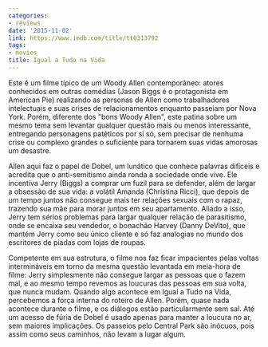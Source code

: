 ```yaml
---
categories:
- reviews
date: '2015-11-02'
link: https://www.imdb.com/title/tt0313792
tags:
- movies
title: Igual a Tudo na Vida
---
```


Este é um filme típico de um Woody Allen contemporâneo: atores conhecidos em outras comédias (Jason Biggs é o protagonista em American Pie) realizando as personas de Allen como trabalhadores intelectuais e suas crises de relacionamentos enquanto passeiam por Nova York. Porém, diferente dos "bons Woody Allen", este patina sobre um mesmo tema sem levantar qualquer questão mais ou menos interessante, entregando personagens patéticos por si só, sem precisar de nenhuma crise ou complexo grandes o suficiente para tornarem suas vidas amorosas um desastre.

Allen aqui faz o papel de Dobel, um lunático que conhece palavras difíceis e acredita que o anti-semitismo ainda ronda a sociedade onde vive. Ele incentiva Jerry (Biggs) a comprar um fuzil para se defender, além de largar a obsessão de sua vida: a volátil Amanda (Christina Ricci), que depois de um tempo juntos não consegue mais ter relações sexuais com o rapaz, trazendo sua mãe para morar juntos em seu apartamento. Aliado a isso, Jerry tem sérios problemas para largar qualquer relação de parasitismo, onde se encaixa seu vendedor, o bonachão Harvey (Danny DeVito), que mantém Jerry como seu único cliente e só faz analogias no mundo dos escritores de piadas com lojas de roupas.

Competente em sua estrutura, o filme nos faz ficar impacientes pelas voltas intermináveis em torno da mesma questão levantada em meia-hora de filme: Jerry simplesmente não consegue largar as pessoas que o fazem mal, e ao mesmo tempo revemos as loucuras das pessoas em sua volta, que nunca mudam. Quando algo acontece em Igual a Tudo na Vida, percebemos a força interna do roteiro de Allen. Porém, quase nada acontece durante o filme, e os diálogos estão particularmente sem sal. Até um acesso de fúria de Dobel é usado apenas para manter a loucura no ar, sem maiores implicações. Os passeios pelo Central Park são inócuos, pois assim como seus caminhos, não levam a lugar algum.
